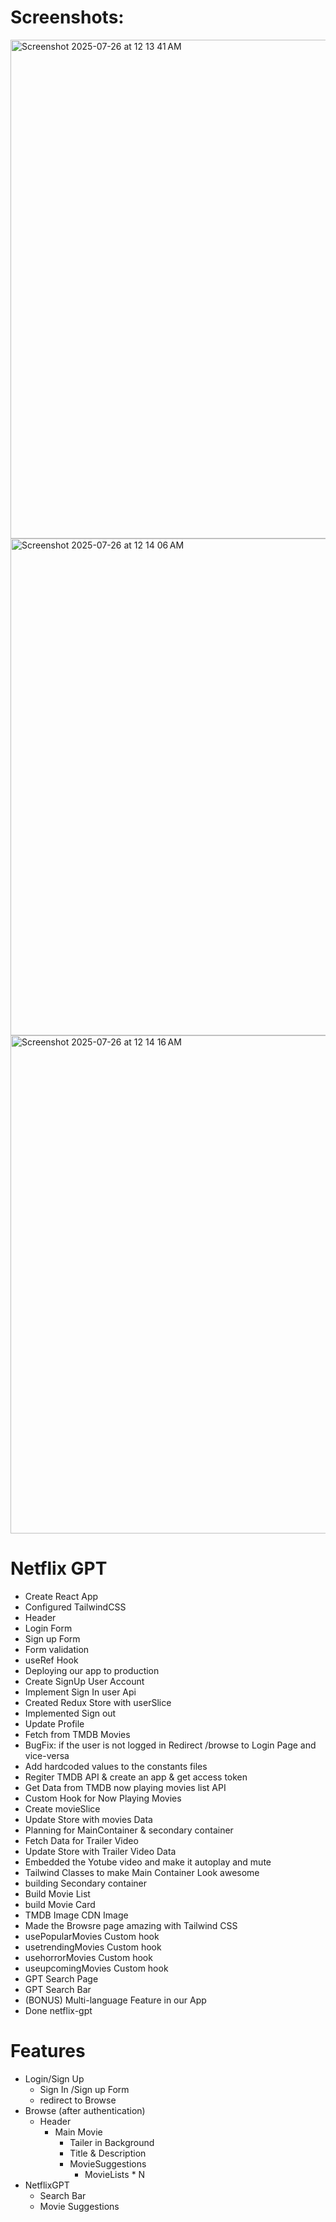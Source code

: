 # Screenshots:
<img width="1470" height="798" alt="Screenshot 2025-07-26 at 12 13 41 AM" src="https://github.com/user-attachments/assets/3eea397b-43bd-4f08-809c-3848eebdd86e" />

<img width="1463" height="795" alt="Screenshot 2025-07-26 at 12 14 06 AM" src="https://github.com/user-attachments/assets/31f898ba-79a5-4402-bbdc-d4a0f0e96827" />

<img width="1470" height="797" alt="Screenshot 2025-07-26 at 12 14 16 AM" src="https://github.com/user-attachments/assets/ed80a520-805f-44bf-b343-239d5ed87e92" />


# Netflix GPT
- Create React App
- Configured TailwindCSS 
- Header
- Login Form
- Sign up Form
- Form validation
- useRef Hook
- Deploying our app to production
- Create SignUp User Account
- Implement Sign In user Api
- Created Redux Store with userSlice
- Implemented Sign out
- Update Profile
- Fetch from TMDB Movies
- BugFix: if the user is not logged in Redirect /browse to Login Page and vice-versa
- Add hardcoded values to the constants files
- Regiter TMDB API & create an app & get access token
- Get Data from TMDB now playing movies list API
- Custom Hook for Now Playing Movies
- Create movieSlice
- Update Store with movies Data
- Planning for MainContainer & secondary container
- Fetch Data for Trailer Video
- Update Store with Trailer Video Data
- Embedded the Yotube video and make it autoplay and mute
- Tailwind Classes to make Main Container Look awesome
- building Secondary container
- Build Movie List
- build Movie Card
- TMDB Image CDN Image
- Made the Browsre page amazing with Tailwind CSS
- usePopularMovies Custom hook
- usetrendingMovies Custom hook
- usehorrorMovies Custom hook
- useupcomingMovies Custom hook
- GPT Search Page
- GPT Search Bar
- (BONUS) Multi-language Feature in our App
- Done netflix-gpt

# Features
- Login/Sign Up
  - Sign In /Sign up Form
  - redirect to Browse
- Browse (after authentication)
  - Header
    - Main Movie
      - Tailer in Background
      - Title & Description
      - MovieSuggestions
        - MovieLists * N
- NetflixGPT
     - Search Bar
     - Movie Suggestions
